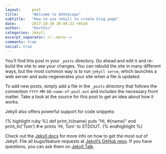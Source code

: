 ```yaml
---
layout:     post
title:      "Welcome to AUVeScope"
subtitle:   "How to use Jekyll to create blog page"
date:       2017-10-30 20:04:33 +0530
author:     "Karthic"
categories: Jekyll
excerpt_separator: <!--more-->
comments: true
social: true
---
```


You’ll find this post in your `_posts` directory. Go ahead and edit it and re-build the site to see your changes. You can rebuild the site in many different <!--more-->ways, but the most common way is to run `jekyll serve`, which launches a web server and auto-regenerates your site when a file is updated.

To add new posts, simply add a file in the `_posts` directory that follows the convention `YYYY-MM-DD-name-of-post.ext` and includes the necessary front matter. Take a look at the source for this post to get an idea about how it works.

Jekyll also offers powerful support for code snippets:

{% highlight ruby %}
def print_hi(name)
  puts "Hi, #{name}"
end
print_hi('Tom')
#=> prints 'Hi, Tom' to STDOUT.
{% endhighlight %}

Check out the [Jekyll docs][jekyll-docs] for more info on how to get the most out of Jekyll. File all bugs/feature requests at [Jekyll’s GitHub repo][jekyll-gh]. If you have questions, you can ask them on [Jekyll Talk][jekyll-talk].

[jekyll-docs]: https://jekyllrb.com/docs/home
[jekyll-gh]:   https://github.com/jekyll/jekyll
[jekyll-talk]: https://talk.jekyllrb.com/
